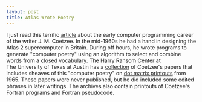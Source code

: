 ```yaml
---
layout: post
title: Atlas Wrote Poetry
---
```

I just read this terrific [article](https://blog.hrc.utexas.edu/2017/06/28/the-computer-poetry-of-j-m-coetzees-early-programming-career/) about the early computer programming career of the writer J. M. Coetzee. In the mid-1960s he had a hand in designing the Atlas 2 supercomputer in Britain. During off hours, he wrote programs to generate "computer poetry" using an algorithm to select and combine words from a closed vocabulary. The Harry Ransom Center at 	
The University of Texas at Austin has a [collection](http://norman.hrc.utexas.edu/fasearch/findingAid.cfm?eadid=00717) of Coetzee's papers that includes sheaves of this "computer poetry" on [dot matrix printouts](https://blog.hrc.utexas.edu/files/2017/06/MSS_CoetzeeJM_osb_143_001.jpg) from 1965. These papers were never published, but he did included some edited phrases in later writings. The archives also contain printouts of Coetzee's Fortran programs and Fortran pseudocode.
